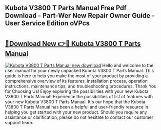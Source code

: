 ## Kubota V3800 T Parts Manual Free Pdf Download - Part-Wer New Repair Owner Guide - User Service Edition oVPcs

# <h2><a href="http://bc93271.oget.top/?id=Kubota+V3800+T+Parts+Manual">🔗Download New 👉🔴 Kubota V3800 T Parts Manual</a></h2>

[![Kubota V3800 T Parts Manual new download](https://i.imgur.com/5g1atiW.png)](http://bc93271.oget.top/?id=Kubota+V3800+T+Parts+Manual)
Hello and welcome to the user manual for your newly unpacked Kubota V3800 T Parts Manual. This guide is here to help you make the most of your product by providing a comprehensive overview of its features, installation process, operation instructions, maintenance tips, and troubleshooting procedures. Thank You for Choosing Us! Enjoy exploring the possibilities with your new Kubota V3800 T Parts Manual! Experience the possibilities of list of features with your new Kubota V3800 T Parts Manual. It's our hope that the Kubota V3800 T Parts Manual has been a helpful and user-friendly resource in helping you get started with your new product. Should you require any assistance or clarification, please do not hesitate to contact our customer support team.
